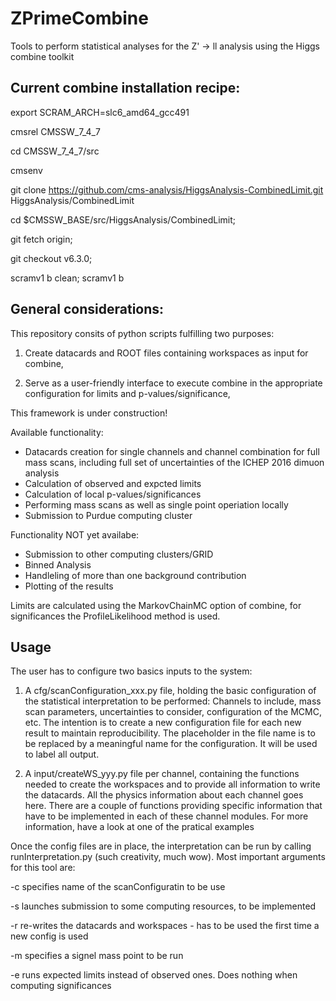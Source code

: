 # ZPrimeCombine
Tools to perform statistical analyses for the Z' -> ll analysis using the Higgs combine toolkit

## Current combine installation recipe:
export SCRAM_ARCH=slc6_amd64_gcc491

cmsrel CMSSW_7_4_7

cd CMSSW_7_4_7/src 

cmsenv

git clone https://github.com/cms-analysis/HiggsAnalysis-CombinedLimit.git HiggsAnalysis/CombinedLimit
 
cd $CMSSW_BASE/src/HiggsAnalysis/CombinedLimit;

git fetch origin;

git checkout v6.3.0;

scramv1 b clean; scramv1 b

## General considerations:  
This repository consits of python scripts fulfilling two purposes:

1) Create datacards and ROOT files containing workspaces as input for combine,

2) Serve as a user-friendly interface to execute combine in the appropriate configuration for limits and p-values/significance,

This framework is under construction! 

Available functionality:
- Datacards creation for single channels and channel combination for full mass scans, including full set of uncertainties of the ICHEP 2016 dimuon analysis 
- Calculation of observed and expcted limits
- Calculation of local p-values/significances
- Performing mass scans as well as single point operiation locally
- Submission to Purdue computing cluster

Functionality NOT yet availabe:
- Submission to other computing clusters/GRID
- Binned Analysis
- Handleling of more than one background contribution
- Plotting of the results

Limits are calculated using the MarkovChainMC option of combine, for significances the ProfileLikelihood method is used.
## Usage
The user has to configure two basics inputs to the system:

1) A cfg/scanConfiguration_xxx.py file, holding the basic configuration of the statistical interpretation to be performed: Channels to include, mass scan parameters, uncertainties to consider, configuration of the MCMC, etc. The intention is to create a new configuration file for each new result to maintain reproducibility. The placeholder in the file name is to be replaced by a meaningful name for the configuration. It will be used to label all output. 

2) A input/createWS_yyy.py file per channel, containing the functions needed to create the workspaces and to provide all information to write the datacards. All the physics information about each channel goes here. There are a couple of functions providing specific information that have to be implemented in each of these channel modules. For more information, have a look at one of the pratical examples

Once the config files are in place, the interpretation can be run by calling runInterpretation.py (such creativity, much wow). Most important arguments for this tool are:

-c specifies name of the scanConfiguratin to be use

-s launches submission to some computing resources, to be implemented

-r re-writes the datacards and workspaces - has to be used the first time a new config is used

-m specifies a signel mass point to be run

-e runs expected limits instead of observed ones. Does nothing when computing significances


